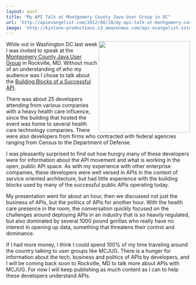 ```yaml
---
layout: post
title: "My API Talk at Montgomery County Java User Group in DC"
url: 'http://apievangelist.com/2012/08/18/my-api-talk-at-montgomery-county-java-user-group-in-rockville,-md/'
image: 'http://kinlane-productions.s3.amazonaws.com/api-evangelist-site/blog/mcjug_logo.png'
---
```


<img class="c1" src="http://kinlane-productions.s3.amazonaws.com/events/mcjug-rockville-md/mcjug_logo.png" alt="" width="250" align="right" />

While out in Washington DC last week I was invited to speak at the [Montgomery County Java User Group][1] in Rockville, MD. Without much of an understanding of who my audience was I chose to talk about the [Building Blocks of a Successful API][2].

There was about 25 developers attending from various companies with a heavy health care influence, since the building that hosted the event was home to several health care technology companies. There were also developers from firms who contracted with federal agencies ranging from Census to the Department of Defense.

I was pleasantly surprised to find out how hungry many of these developers were for information about the API movement and what is working in the open, public API space. As with my experience with other enterprise companies, these developers were well versed in APIs in the context of service oriented architecture, but had little experience with the building blocks used by many of the successful public APIs operating today.

My presentation went for about an hour, then we discussed not just the business of APIs, but the politics of APIs for another hour. With the health care presence in the room, the conversation quickly focused on the challenges around deploying APIs in an industry that is so heavily regulated, but also dominated by several 1000 pound gorillas who really have no interest in opening up data, something that threatens their control and dominance.

If I had more money, I think I could spend 100% of my time traveling around the country talking to user groups like MCJUG. There is a hunger for information about the tech, business and politics of APIs by developers, and I will be coming back soon to Rockville, MD to talk more about APIs with MCJUG. For now I will keep publishing as much content as I can to help these developers understand APIs.

   [1]: http://www.mcjug.org/ (Montgomery County Java Users Group)
   [2]: http://apievangelist.com/2012/08/12/the-building-blocks-of-a-successful-api/ (Building Blocks of a Successful API)
